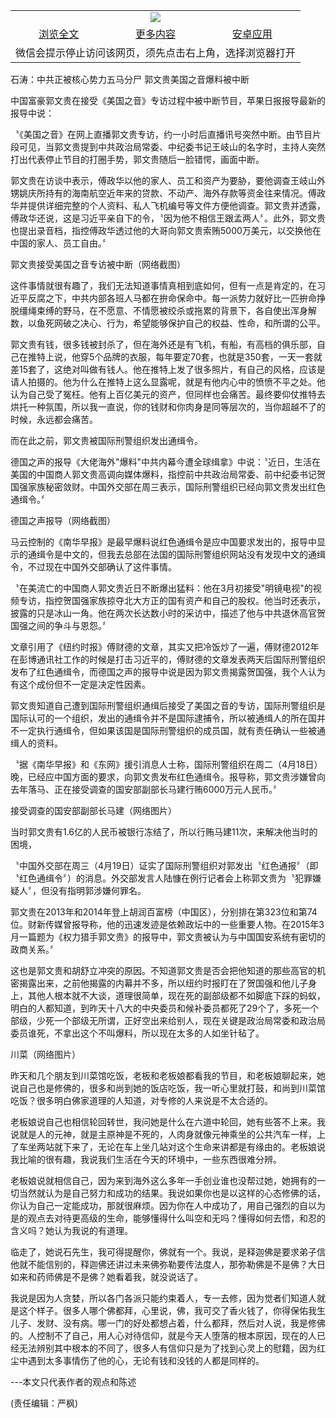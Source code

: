 

<table>
  <tr>
    <td align="center" colspan="3">
      <a href="https://github.com/ogate/ogate/blob/master/README.md"><img src="https://cloud.githubusercontent.com/assets/11880933/13434984/f430fae2-e012-11e5-814f-c2df1e82b247.jpg"/></a>
    </td>
  </tr>
  <tr>
    <td align="center">
      <a href="https://s3.ap-south-1.amazonaws.com/ogatem/oGate.htm?c818080&from=oNote">浏览全文</a>
    </td>
    <td align="center">
      <a href="https://s3.ap-south-1.amazonaws.com/ogatem/oGate.htm?from=oNote">更多内容</a>
    </td>
    <td align="center">
      <a href="https://raw.githubusercontent.com/ogate/up/master/ogate.apk">安卓应用</a>
    </td>
  </tr>
  <tr>
    <td align="center" colspan="3">
      微信会提示停止访问该网页，须先点击右上角，选择浏览器打开
    </td>
  </tr>
</table>    



石涛：中共正被核心势力五马分尸 郭文贵美国之音爆料被中断








中国富豪郭文贵在接受《美国之音》专访过程中被中断节目，苹果日报报导最新的报导中说：













〝《美国之音》在网上直播郭文贵专访，约一小时后直播讯号突然中断。由节目片段可见，当郭文贵提到中共政治局常委、中纪委书记王岐山的名字时，主持人突然打出代表停止节目的打圈手势，郭文贵随后一脸错愕，画面中断。



郭文贵在访谈中表示，傅政华以他的家人、员工和资产为要胁，要他调查王岐山外甥姚庆所持有的海南航空近年来的贷款、不动产、海外存款等资金往来情况。傅政华并提供详细完整的个人资料、私人飞机编号等文件方便他调查。郭文贵并透露，傅政华还说，这是习近平亲自下的令，〝因为他不相信王跟孟两人〞。此外，郭文贵也提出录音档，指控傅政华透过他的大哥向郭文贵索贿5000万美元，以交换他在中国的家人、员工自由。〞

  



郭文贵接受美国之音专访被中断（网络截图）

   

这件事情就很有趣了，我们无法知道事情真相到底如何，但有一点是肯定的，在习近平反腐之下，中共内部各班人马都在拚命保命中。每一派势力就好比一匹拚命挣脱缰绳束缚的野马，在不愿意、不情愿被绞杀或拖累的背景下，各自使出浑身解数，以鱼死网破之决心、行为，希望能够保护自己的权益、性命，和所谓的公平。



郭文贵有钱，很多钱被封杀了，但在海外还是有飞机，有船，有高档的俱乐部，自己在推特上说，他穿5个品牌的衣服，每年要定70套，也就是350套，一天一套就差15套了，这绝对叫做有钱人。他在推特上发了很多照片，有自己的风格，应该是请人拍摄的。他为什么在推特上这么显露呢，就是有他内心中的愤愤不平之处。他认为自己受了冤枉。他有上百亿美元的资产，但同样也会痛苦。最终要仰仗推特去烘托一种氛围，所以我一直说，你的钱财和你肉身是同等层次的，当你超越不了的时候，永远都会痛苦。



而在此之前，郭文贵被国际刑警组织发出通缉令。



德国之声的报导《大佬海外"爆料"中共内幕今遭全球缉拿》中说：〝近日，生活在美国的中国商人郭文贵高调向媒体爆料，指控前中共政治局常委、前中纪委书记贺国强家族秘密敛财。中国外交部在周三表示，国际刑警组织已经向郭文贵发出红色通缉令。〞

  



德国之声报导（网络截图）

   

马云控制的《南华早报》是最早爆料说红色通缉令是应中国要求发出的，报导中显示的通缉令是中文的，但我去总部在法国的国际刑警组织网站没有发现中文的通缉令，不过现在中国外交部确认了这件事情。



〝在美流亡的中国商人郭文贵近日不断爆出猛料：他在3月初接受"明镜电视"的视频专访，指控贺国强家族掠夺北大方正的国有资产和自己的股权。他当时还表示，披露的只是冰山一角。他在两次长达数小时的采访中，描述了他与中共退休高官贺国强之间的争斗与恩怨。〞



文章引用了《纽约时报》傅财德的文章，其实又把冷饭炒了一遍，傅财德2012年在彭博通讯社工作的时候是打击习近平的，傅财德的文章发表两天后国际刑警组织发布了红色通缉令，而德国之声的报导中说是因为郭文贵揭露贺国强，我个人认为有这个成份但不一定是决定性因素。



郭文贵知道自己遭到国际刑警组织通缉后接受了美国之音的专访，国际刑警组织是国际认可的一个组织，发出的通缉令并不是国际逮捕令，所以被通缉人的所在国并不一定执行通缉令，但如果该国是国际刑警组织的成员国，就有责任确认一些被通缉人的资料。



〝据《南华早报》和《东网》援引消息人士称，国际刑警组织在周二（4月18日）晚，已经应中国方面的要求，向郭文贵发布红色通缉令。报导称，郭文贵涉嫌曾向去年落马、正在接受调查的国安部副部长马建行贿6000万元人民币。〞

  



接受调查的国安部副部长马建（网络图片）

   

当时郭文贵有1.6亿的人民币被银行冻结了，所以行贿马建11次，来解决他当时的困境，



〝中国外交部在周三（4月19日）证实了国际刑警组织对郭发出〝红色通报〞（即〝红色通缉令〞）的消息。外交部发言人陆慷在例行记者会上称郭文贵为〝犯罪嫌疑人〞，但没有指明郭涉嫌何罪名。



郭文贵在2013年和2014年登上胡润百富榜（中国区），分别排在第323位和第74位。财新传媒曾报导称，他的迅速发迹是依赖政坛中的一些重要人物。在2015年3月一篇题为《权力猎手郭文贵》的报导中，郭文贵被认为与中国国安系统有密切的政商关系。〞



这也是郭文贵和胡舒立冲突的原因。不知道郭文贵是否会把他知道的那些高官的机密揭露出来，之前他揭露的内幕并不多，所以纽约时报盯在了贺国强和他儿子身上，其他人根本就不大谈，道理很简单，现在死的副部级都不如脚底下踩的蚂蚁，明白的人都知道，到昨天十八大的中央委员和候补委员都死了29个了，多死一个部级，少死一个部级无所谓，正好空出来给别人，现在关键是政治局常委和政治局委员谁死，不拿出这个不叫爆料，所以现在太多的人如坐针毡了。

   



川菜（网络图片）

    

昨天和几个朋友到川菜馆吃饭，老板和老板娘都看我的节目，和老板娘聊起来，她说自己也是修佛的，很多和尚到她的饭店吃饭，我一听心里就打鼓，和尚到川菜馆吃饭？很多明白佛家道理的人知道，对专修的人来说是不太合适的。



老板娘说自己也相信轮回转世，我问她是什么在六道中轮回，她有些答不上来。我说就是人的元神，就是主原神是不死的，人肉身就像元神乘坐的公共汽车一样，上了车坐两站就下来了，无论在车上坐几站对这个生命来讲都是有缘由的。老板娘说我比喻的很有趣，我说我们生活在今天的环境中，一些东西很难分辨。



老板娘说就相信自己，因为来到海外这么多年一手创业谁也没帮过她，她拥有的一切当然就认为是自己努力和成功的结果。我说如果你也是以这样的心态修佛的话，你认为自己一定能成功，那就很麻烦。因为你在人中成功了，用自己强烈的自以为是的观点去对待更高级的生命，能够懂得什么叫空和无吗？懂得如何去悟，和忍的含义吗？她认为我说的有道理。



临走了，她说石先生，我可得提醒你，佛就有一个。我说，是释迦佛是要求弟子信他就不能信别的，释迦佛还讲过未来佛弥勒要传法度人，那弥勒佛是不是佛？大日如来和药师佛是不是佛？她看着我，就没说话了。



我说是因为人贪婪，所以各门各派只能约束着人，专一去修，因为觉者们知道人就是这个样子。很多人哪个佛都拜，心里说，佛，我可交了香火钱了，你得保佑我生儿子、发财、没有病。哪一门的好处都想占着，什么都拜，然后对人说，我是修佛的。人控制不了自己，用人心对待信仰，就是今天人堕落的根本原因，现在的人已经无法辨别其中根本的不同了，很多人有信仰只是为了找到心灵上的慰籍，因为红尘中遇到太多事情伤了他的心，无论有钱和没钱的人都是同样的。



---本文只代表作者的观点和陈述



(责任编辑：严枫)







